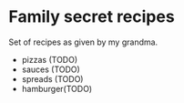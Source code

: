 # Family secret recipes

Set of recipes as given by my grandma.

* pizzas (TODO)
* sauces (TODO)
* spreads (TODO)
* hamburger(TODO)



